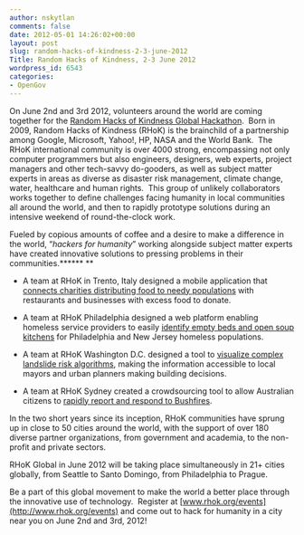 ```yaml
---
author: nskytlan
comments: false
date: 2012-05-01 14:26:02+00:00
layout: post
slug: random-hacks-of-kindness-2-3-june-2012
Title: Random Hacks of Kindness, 2-3 June 2012
wordpress_id: 6543
categories:
- OpenGov
---
```


On June 2nd and 3rd 2012, volunteers around the world are coming together for the [Random Hacks of Kindness Global Hackathon](http://rhok.org).  Born in 2009, Random Hacks of Kindness (RHoK) is the brainchild of a partnership among Google, Microsoft, Yahoo!, HP, NASA and the World Bank.  The RHoK international community is over 4000 strong, encompassing not only computer programmers but also engineers, designers, web experts, project managers and other tech-savvy do-gooders, as well as subject matter experts in areas as diverse as disaster risk management, climate change, water, healthcare and human rights.  This group of unlikely collaborators works together to define challenges facing humanity in local communities all around the world, and then to rapidly prototype solutions during an intensive weekend of round-the-clock work.

Fueled by copious amounts of coffee and a desire to make a difference in the world, “_hackers for humanity_” working alongside subject matter experts have created innovative solutions to pressing problems in their communities.******
**



	
  * A team at RHoK in Trento, Italy designed a mobile application that [connects charities distributing food to needy populations](http://www.rhok.org/node/81546) with restaurants and businesses with excess food to donate.

	
  * A team at RHoK Philadelphia designed a web platform enabling homeless service providers to easily [identify empty beds and open soup kitchens](http://nj.sheltr.org/) for Philadelphia and New Jersey homeless populations.

	
  * A team at RHoK Washington D.C. designed a tool to [visualize complex landslide risk algorithms](http://www.rhok.org/node/2546), making the information accessible to local mayors and urban planners making building decisions.

	
  * A team at RHoK Sydney created a crowdsourcing tool to allow Australian citizens to [rapidly report and respond to Bushfires](http://www.rhok.org/node/2555).


In the two short years since its inception, RHoK communities have sprung up in close to 50 cities around the world, with the support of over 180 diverse partner organizations, from government and academia, to the non-profit and private sectors.

RHoK Global in June 2012 will be taking place simultaneously in 21+ cities globally, from Seattle to Santo Domingo, from Philadelphia to Prague.

Be a part of this global movement to make the world a better place through the innovative use of technology.  Register at [www.rhok.org/events](http://www.rhok.org/events) and come out to hack for humanity in a city near you on June 2nd and 3rd, 2012!
